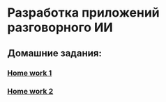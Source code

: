 # Разработка приложений разговорного ИИ

## Домашние задания:
### [Home work 1](https://github.com/kikikita/conv_AI_app_dev/tree/hw1)
### [Home work 2](https://github.com/kikikita/conv_AI_app_dev/tree/hw2)

